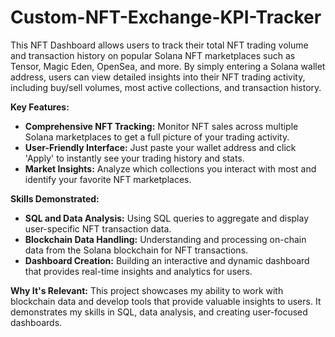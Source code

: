 # Custom-NFT-Exchange-KPI-Tracker

This NFT Dashboard allows users to track their total NFT trading volume and transaction history on popular Solana NFT marketplaces such as Tensor, Magic Eden, OpenSea, and more. By simply entering a Solana wallet address, users can view detailed insights into their NFT trading activity, including buy/sell volumes, most active collections, and transaction history.

**Key Features:**
- **Comprehensive NFT Tracking:** Monitor NFT sales across multiple Solana marketplaces to get a full picture of your trading activity.
- **User-Friendly Interface:** Just paste your wallet address and click 'Apply' to instantly see your trading history and stats.
- **Market Insights:** Analyze which collections you interact with most and identify your favorite NFT marketplaces.

**Skills Demonstrated:**
- **SQL and Data Analysis:** Using SQL queries to aggregate and display user-specific NFT transaction data.
- **Blockchain Data Handling:** Understanding and processing on-chain data from the Solana blockchain for NFT transactions.
- **Dashboard Creation:** Building an interactive and dynamic dashboard that provides real-time insights and analytics for users.

**Why It's Relevant:**
This project showcases my ability to work with blockchain data and develop tools that provide valuable insights to users. It demonstrates my skills in SQL, data analysis, and creating user-focused dashboards. 
